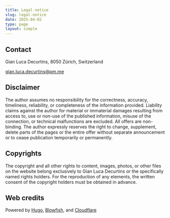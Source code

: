 ```yaml
---
title: Legal notice
slug: legal-notice
date: 2025-04-02
type: page
layout: simple
---
```


## Contact

Gian Luca Decurtins, 8050 Zürich, Switzerland

gian.luca.decurtins@pm.me

## Disclaimer

The author assumes no responsibility for the correctness, accuracy, timeliness, reliability, or completeness of the information provided. Liability claims against the author for material or immaterial damages resulting from access to, use or non-use of the published information, misuse of the connection, or technical malfunctions are excluded. All offers are non-binding. The author expressly reserves the right to change, supplement, delete parts of the pages or the entire offer without separate announcement or to cease publication temporarily or permanently.

## Copyrights

The copyright and all other rights to content, images, photos, or other files on the website belong exclusively to Gian Luca Decurtins or the specifically named rights holders. For the reproduction of any elements, the written consent of the copyright holders must be obtained in advance.

## Web credits

Powered by [Hugo](https://gohugo.io/), [Blowfish](https://blowfish.page/), and [Cloudflare](https://www.cloudflare.com/)
